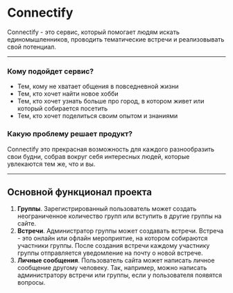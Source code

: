 # Connectify

Connectify - это сервис, который помогает людям искать единомышленников, проводить тематические встречи и реализовывать свой потенциал.
___
### Кому подойдет сервис?

- Тем, кому не хватает общения в повседневной жизни
- Тем, кто хочет найти новое хобби
- Тем, кто хочет узнать больше про город, в котором живет или который собирается посетить
- Тем, кто хочет поделиться своим опытом и знаниями

### Какую проблему решает продукт?

Connectify это прекрасная возможность для каждого разнообразить свои будни, собрав вокруг себя интересных людей, которые увлекаются тем же, что и вы.
___
## Основной функционал проекта
1. **Группы**. Зарегистрированный пользователь может создать неограниченное количество групп или вступить в другие группы на сайте.
2. **Встречи**. Администратор группы может создавать встречи. Встреча - это онлайн или офлайн мероприятие, на котором собираются участники группы. После создания встречи каждому участнику группы отправляется уведомление на почту о новой встрече.
3. **Личные сообщения**. Пользователь сайта может написать личное сообщение другому человеку. Так, например, можно написать администратору встречи или группы, если у пользователя появятся вопросы.
